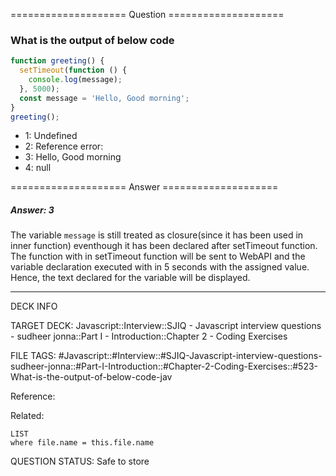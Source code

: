 ==================== Question ====================  

### What is the output of below code

```javascript
function greeting() {
  setTimeout(function () {
    console.log(message);
  }, 5000);
  const message = 'Hello, Good morning';
}
greeting();
```

- 1: Undefined
- 2: Reference error:
- 3: Hello, Good morning
- 4: null  

==================== Answer ====================  

##### Answer: 3

The variable `message` is still treated as closure(since it has been used in
inner function) eventhough it has been declared after setTimeout function. The
function with in setTimeout function will be sent to WebAPI and the variable
declaration executed with in 5 seconds with the assigned value. Hence, the text
declared for the variable will be displayed.

---

DECK INFO

TARGET DECK: Javascript::Interview::SJIQ - Javascript interview questions -
sudheer jonna::Part I - Introduction::Chapter 2 - Coding Exercises

FILE TAGS:
#Javascript::#Interview::#SJIQ-Javascript-interview-questions-sudheer-jonna::#Part-I-Introduction::#Chapter-2-Coding-Exercises::#523-What-is-the-output-of-below-code-jav

Reference:

Related:

```dataview
LIST
where file.name = this.file.name
```

QUESTION STATUS: Safe to store
